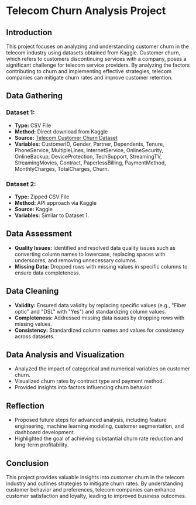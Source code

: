 # Telecom Churn Analysis Project

## Introduction
This project focuses on analyzing and understanding customer churn in the telecom industry using datasets obtained from Kaggle. Customer churn, which refers to customers discontinuing services with a company, poses a significant challenge for telecom service providers. By analyzing the factors contributing to churn and implementing effective strategies, telecom companies can mitigate churn rates and improve customer retention.

## Data Gathering
### Dataset 1:
- **Type:** CSV File
- **Method:** Direct download from Kaggle
- **Source:** [Telecom Customer Churn Dataset](https://www.kaggle.com/datasets/blastchar/telco-customer-churn)
- **Variables:** CustomerID, Gender, Partner, Dependents, Tenure, PhoneService, MultipleLines, InternetService, OnlineSecurity, OnlineBackup, DeviceProtection, TechSupport, StreamingTV, StreamingMovies, Contract, PaperlessBilling, PaymentMethod, MonthlyCharges, TotalCharges, Churn.

### Dataset 2:
- **Type:** Zipped CSV File
- **Method:** API approach via Kaggle
- **Source:** Kaggle
- **Variables:** Similar to Dataset 1.

## Data Assessment
- **Quality Issues:** Identified and resolved data quality issues such as converting column names to lowercase, replacing spaces with underscores, and removing unnecessary columns.
- **Missing Data:** Dropped rows with missing values in specific columns to ensure data completeness.

## Data Cleaning
- **Validity:** Ensured data validity by replacing specific values (e.g., "Fiber optic" and "DSL" with "Yes") and standardizing column values.
- **Completeness:** Addressed missing data issues by dropping rows with missing values.
- **Consistency:** Standardized column names and values for consistency across datasets.

## Data Analysis and Visualization
- Analyzed the impact of categorical and numerical variables on customer churn.
- Visualized churn rates by contract type and payment method.
- Provided insights into factors influencing churn behavior.

## Reflection
- Proposed future steps for advanced analysis, including feature engineering, machine learning modeling, customer segmentation, and dashboard development.
- Highlighted the goal of achieving substantial churn rate reduction and long-term profitability.

## Conclusion
This project provides valuable insights into customer churn in the telecom industry and outlines strategies to mitigate churn rates. By understanding customer behavior and preferences, telecom companies can enhance customer satisfaction and loyalty, leading to improved business outcomes.
